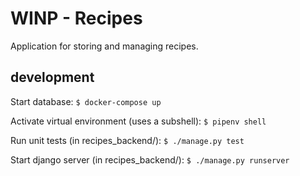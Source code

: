 # WINP - Recipes

Application for storing and managing recipes.

## development

Start database:
```$ docker-compose up```

Activate virtual environment (uses a subshell):
```$ pipenv shell```

Run unit tests  (in recipes_backend/):
```$ ./manage.py test```

Start django server (in recipes_backend/):
```$ ./manage.py runserver```